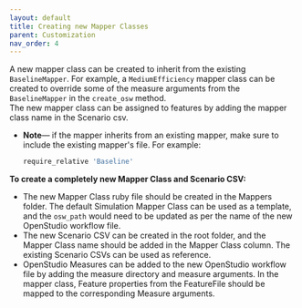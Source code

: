 ```yaml
---
layout: default
title: Creating new Mapper Classes
parent: Customization
nav_order: 4
---
```


A new mapper class can be created to inherit from the existing `BaselineMapper`. For example, a `MediumEfficiency` mapper class can be created to override some of the measure arguments from the `BaselineMapper` in the `create_osw` method.  
The new mapper class can be assigned to features by adding the mapper class name in the Scenario csv.

- **Note**&mdash; if the mapper inherits from an existing mapper, make sure to include the existing mapper's file.  For example:

	```bash
	require_relative 'Baseline'
	```

**To create a completely new Mapper Class and Scenario CSV:**

- The new Mapper Class ruby file should be created in the Mappers folder. The default Simulation Mapper Class can be used as a template, and the `osw_path` would need to be updated as per the name of the new OpenStudio workflow file.
- The new Scenario CSV can be created in the root folder, and the Mapper Class name should be added in the Mapper Class column. The existing Scenario CSVs can be used as reference.
- OpenStudio Measures can be added to the new OpenStudio workflow file by adding the measure directory and measure arguments. In the mapper class, Feature properties from the FeatureFile should be mapped to the corresponding Measure arguments.


